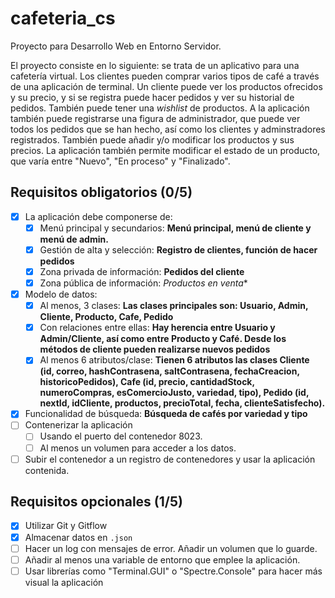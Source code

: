 # cafeteria_cs

Proyecto para Desarrollo Web en Entorno Servidor.

El proyecto consiste en lo siguiente: se trata de un aplicativo para
una cafetería virtual. Los clientes pueden comprar varios tipos de
café a través de una aplicación de terminal. Un cliente puede ver los
productos ofrecidos y su precio, y si se registra puede hacer pedidos
y ver su historial de pedidos. También puede tener una _wishlist_ de
productos. A la aplicación también puede registrarse una figura de
administrador, que puede ver todos los pedidos que se han hecho, así
como los clientes y adminstradores registrados. También puede añadir
y/o modificar los productos y sus precios. La aplicación también
permite modificar el estado de un producto, que varía entre "Nuevo",
"En proceso" y "Finalizado".

## Requisitos obligatorios (0/5)

- [X] La aplicación debe componerse de:
    - [X] Menú principal y secundarios: **Menú principal, menú de
    cliente y menú de admin.**
    - [X] Gestión de alta y selección: **Registro de clientes, función
      de hacer pedidos**
    - [X] Zona privada de información: **Pedidos del cliente**
    - [X] Zona pública de información: *Productos en venta**
- [X] Modelo de datos:
    - [X] Al menos, 3 clases: **Las clases principales son: Usuario,
    Admin, Cliente, Producto, Cafe, Pedido**
    - [X] Con relaciones entre ellas: **Hay herencia entre Usuario y
    Admin/Cliente, así como entre Producto y Café. Desde los métodos
    de cliente pueden realizarse nuevos pedidos**
    - [X] Al menos 6 atributos/clase: **Tienen 6 atributos las clases
    Cliente (id, correo, hashContrasena, saltContrasena,
    fechaCreacion, historicoPedidos), Cafe (id, precio, cantidadStock,
    numeroCompras, esComercioJusto, variedad, tipo), Pedido (id,
    nextId, idCliente, productos, precioTotal, fecha,
    clienteSatisfecho).**
- [X] Funcionalidad de búsqueda: **Búsqueda de cafés por variedad y tipo**
- [ ] Contenerizar la aplicación 
    - [ ] Usando el puerto del contenedor 8023.
    - [ ] Al menos un volumen para acceder a los datos.
- [ ] Subir el contenedor a un registro de contenedores y usar la
  aplicación contenida.

## Requisitos opcionales (1/5)

- [X] Utilizar Git y Gitflow
- [X] Almacenar datos en `.json`
- [ ] Hacer un log con mensajes de error. Añadir un volumen que lo
  guarde.
- [ ] Añadir al menos una variable de entorno que emplee la
  aplicación.
- [ ] Usar librerías como "Terminal.GUI" o "Spectre.Console" para
  hacer más visual la aplicación
